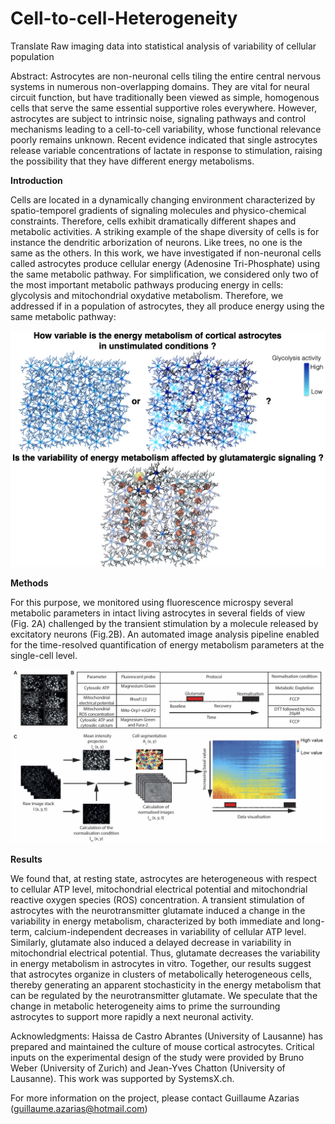 # Cell-to-cell-Heterogeneity
 Translate Raw imaging data into statistical analysis of variability of cellular population

Abstract:
Astrocytes are non-neuronal cells tiling the entire central nervous systems in numerous non-overlapping domains. They are vital for neural circuit function, but have traditionally been viewed as simple, homogenous cells that serve the same essential supportive roles everywhere. However, astrocytes are subject to intrinsic noise, signaling pathways and control mechanisms leading to a cell-to-cell variability, whose functional relevance poorly remains unknown. Recent evidence indicated that single astrocytes release variable concentrations of lactate in response to stimulation, raising the possibility that they have different energy metabolisms.


**Introduction**

Cells are located in a dynamically changing environment characterized by spatio-temporel gradients of signaling molecules and physico-chemical constraints. Therefore, cells exhibit dramatically different shapes and metabolic activities. A striking example of the shape diversity of cells is for instance the dendritic arborization of neurons. Like trees, no one is the same as the others.
In this work, we have investigated if non-neuronal cells called astrocytes produce cellular energy (Adenosine Tri-Phosphate) using the same metabolic pathway. For simplification, we considered only two of the most important metabolic pathways producing energy in cells: glycolysis and mitochondrial oxydative metabolism. Therefore, we addressed if in a population of astrocytes, they all produce energy using the same metabolic pathway:

![Fig. 1](Figure_1.jpeg)

**Methods**

For this purpose, we monitored using fluorescence microspy several metabolic parameters in intact living astrocytes in several fields of view (Fig. 2A) challenged by the transient stimulation by a molecule released by excitatory neurons (Fig.2B).  An automated image analysis pipeline enabled for the time-resolved quantification of energy metabolism parameters at the single-cell level. 

![Fig. 2](Figure_2.jpeg)

**Results**

We found that, at resting state, astrocytes are heterogeneous with respect to cellular ATP level, mitochondrial electrical potential and mitochondrial reactive oxygen species (ROS) concentration. A transient stimulation of astrocytes with the neurotransmitter glutamate induced a change in the variability in energy metabolism, characterized by both immediate and long-term, calcium-independent decreases in variability of cellular ATP level. Similarly, glutamate also induced a delayed decrease in variability in mitochondrial electrical potential. Thus, glutamate decreases the variability in energy metabolism in astrocytes in vitro.
Together, our results suggest that astrocytes organize in clusters of metabolically heterogeneous cells, thereby generating an apparent stochasticity in the energy metabolism that can be regulated by the neurotransmitter glutamate. We speculate that the change in metabolic heterogeneity aims to prime the surrounding astrocytes to support more rapidly a next neuronal activity.


Acknowledgments: Haissa de Castro Abrantes (University of Lausanne) has prepared and maintained the culture of mouse cortical astrocytes. Critical inputs on the experimental design of the study were provided by Bruno Weber (University of Zurich) and Jean-Yves Chatton (University of Lausanne). This work was supported by SystemsX.ch.

For more information on the project, please contact Guillaume Azarias (guillaume.azarias@hotmail.com)